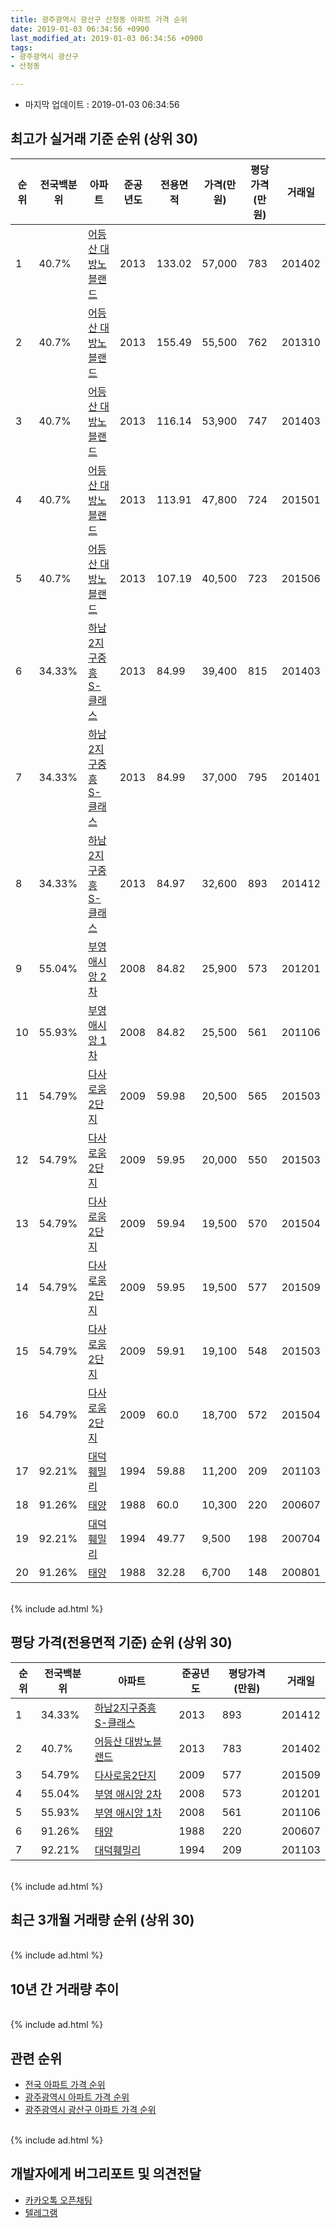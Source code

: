 ```yaml
---
title: 광주광역시 광산구 산정동 아파트 가격 순위
date: 2019-01-03 06:34:56 +0900
last_modified_at: 2019-01-03 06:34:56 +0900
tags:
- 광주광역시 광산구
- 산정동

---
```


* 마지막 업데이트 : 2019-01-03 06:34:56

## 최고가 실거래 기준 순위 (상위 30)


|순위|전국백분위|아파트|준공년도|전용면적|가격(만원)|평당가격(만원)|거래일|
|---|---|---|---|---|---|---|---|
|1|40.7%|[어등산 대방노블랜드](https://search.naver.com/search.naver?query=%EA%B4%91%EC%A3%BC%EA%B4%91%EC%97%AD%EC%8B%9C+%EA%B4%91%EC%82%B0%EA%B5%AC+%EC%82%B0%EC%A0%95%EB%8F%99+%EC%96%B4%EB%93%B1%EC%82%B0+%EB%8C%80%EB%B0%A9%EB%85%B8%EB%B8%94%EB%9E%9C%EB%93%9C)|2013|133.02|57,000|783|201402|
|2|40.7%|[어등산 대방노블랜드](https://search.naver.com/search.naver?query=%EA%B4%91%EC%A3%BC%EA%B4%91%EC%97%AD%EC%8B%9C+%EA%B4%91%EC%82%B0%EA%B5%AC+%EC%82%B0%EC%A0%95%EB%8F%99+%EC%96%B4%EB%93%B1%EC%82%B0+%EB%8C%80%EB%B0%A9%EB%85%B8%EB%B8%94%EB%9E%9C%EB%93%9C)|2013|155.49|55,500|762|201310|
|3|40.7%|[어등산 대방노블랜드](https://search.naver.com/search.naver?query=%EA%B4%91%EC%A3%BC%EA%B4%91%EC%97%AD%EC%8B%9C+%EA%B4%91%EC%82%B0%EA%B5%AC+%EC%82%B0%EC%A0%95%EB%8F%99+%EC%96%B4%EB%93%B1%EC%82%B0+%EB%8C%80%EB%B0%A9%EB%85%B8%EB%B8%94%EB%9E%9C%EB%93%9C)|2013|116.14|53,900|747|201403|
|4|40.7%|[어등산 대방노블랜드](https://search.naver.com/search.naver?query=%EA%B4%91%EC%A3%BC%EA%B4%91%EC%97%AD%EC%8B%9C+%EA%B4%91%EC%82%B0%EA%B5%AC+%EC%82%B0%EC%A0%95%EB%8F%99+%EC%96%B4%EB%93%B1%EC%82%B0+%EB%8C%80%EB%B0%A9%EB%85%B8%EB%B8%94%EB%9E%9C%EB%93%9C)|2013|113.91|47,800|724|201501|
|5|40.7%|[어등산 대방노블랜드](https://search.naver.com/search.naver?query=%EA%B4%91%EC%A3%BC%EA%B4%91%EC%97%AD%EC%8B%9C+%EA%B4%91%EC%82%B0%EA%B5%AC+%EC%82%B0%EC%A0%95%EB%8F%99+%EC%96%B4%EB%93%B1%EC%82%B0+%EB%8C%80%EB%B0%A9%EB%85%B8%EB%B8%94%EB%9E%9C%EB%93%9C)|2013|107.19|40,500|723|201506|
|6|34.33%|[하남2지구중흥S-클래스](https://search.naver.com/search.naver?query=%EA%B4%91%EC%A3%BC%EA%B4%91%EC%97%AD%EC%8B%9C+%EA%B4%91%EC%82%B0%EA%B5%AC+%EC%82%B0%EC%A0%95%EB%8F%99+%ED%95%98%EB%82%A82%EC%A7%80%EA%B5%AC%EC%A4%91%ED%9D%A5S-%ED%81%B4%EB%9E%98%EC%8A%A4)|2013|84.99|39,400|815|201403|
|7|34.33%|[하남2지구중흥S-클래스](https://search.naver.com/search.naver?query=%EA%B4%91%EC%A3%BC%EA%B4%91%EC%97%AD%EC%8B%9C+%EA%B4%91%EC%82%B0%EA%B5%AC+%EC%82%B0%EC%A0%95%EB%8F%99+%ED%95%98%EB%82%A82%EC%A7%80%EA%B5%AC%EC%A4%91%ED%9D%A5S-%ED%81%B4%EB%9E%98%EC%8A%A4)|2013|84.99|37,000|795|201401|
|8|34.33%|[하남2지구중흥S-클래스](https://search.naver.com/search.naver?query=%EA%B4%91%EC%A3%BC%EA%B4%91%EC%97%AD%EC%8B%9C+%EA%B4%91%EC%82%B0%EA%B5%AC+%EC%82%B0%EC%A0%95%EB%8F%99+%ED%95%98%EB%82%A82%EC%A7%80%EA%B5%AC%EC%A4%91%ED%9D%A5S-%ED%81%B4%EB%9E%98%EC%8A%A4)|2013|84.97|32,600|893|201412|
|9|55.04%|[부영 애시앙 2차](https://search.naver.com/search.naver?query=%EA%B4%91%EC%A3%BC%EA%B4%91%EC%97%AD%EC%8B%9C+%EA%B4%91%EC%82%B0%EA%B5%AC+%EC%82%B0%EC%A0%95%EB%8F%99+%EB%B6%80%EC%98%81+%EC%95%A0%EC%8B%9C%EC%95%99+2%EC%B0%A8)|2008|84.82|25,900|573|201201|
|10|55.93%|[부영 애시앙 1차](https://search.naver.com/search.naver?query=%EA%B4%91%EC%A3%BC%EA%B4%91%EC%97%AD%EC%8B%9C+%EA%B4%91%EC%82%B0%EA%B5%AC+%EC%82%B0%EC%A0%95%EB%8F%99+%EB%B6%80%EC%98%81+%EC%95%A0%EC%8B%9C%EC%95%99+1%EC%B0%A8)|2008|84.82|25,500|561|201106|
|11|54.79%|[다사로움2단지](https://search.naver.com/search.naver?query=%EA%B4%91%EC%A3%BC%EA%B4%91%EC%97%AD%EC%8B%9C+%EA%B4%91%EC%82%B0%EA%B5%AC+%EC%82%B0%EC%A0%95%EB%8F%99+%EB%8B%A4%EC%82%AC%EB%A1%9C%EC%9B%802%EB%8B%A8%EC%A7%80)|2009|59.98|20,500|565|201503|
|12|54.79%|[다사로움2단지](https://search.naver.com/search.naver?query=%EA%B4%91%EC%A3%BC%EA%B4%91%EC%97%AD%EC%8B%9C+%EA%B4%91%EC%82%B0%EA%B5%AC+%EC%82%B0%EC%A0%95%EB%8F%99+%EB%8B%A4%EC%82%AC%EB%A1%9C%EC%9B%802%EB%8B%A8%EC%A7%80)|2009|59.95|20,000|550|201503|
|13|54.79%|[다사로움2단지](https://search.naver.com/search.naver?query=%EA%B4%91%EC%A3%BC%EA%B4%91%EC%97%AD%EC%8B%9C+%EA%B4%91%EC%82%B0%EA%B5%AC+%EC%82%B0%EC%A0%95%EB%8F%99+%EB%8B%A4%EC%82%AC%EB%A1%9C%EC%9B%802%EB%8B%A8%EC%A7%80)|2009|59.94|19,500|570|201504|
|14|54.79%|[다사로움2단지](https://search.naver.com/search.naver?query=%EA%B4%91%EC%A3%BC%EA%B4%91%EC%97%AD%EC%8B%9C+%EA%B4%91%EC%82%B0%EA%B5%AC+%EC%82%B0%EC%A0%95%EB%8F%99+%EB%8B%A4%EC%82%AC%EB%A1%9C%EC%9B%802%EB%8B%A8%EC%A7%80)|2009|59.95|19,500|577|201509|
|15|54.79%|[다사로움2단지](https://search.naver.com/search.naver?query=%EA%B4%91%EC%A3%BC%EA%B4%91%EC%97%AD%EC%8B%9C+%EA%B4%91%EC%82%B0%EA%B5%AC+%EC%82%B0%EC%A0%95%EB%8F%99+%EB%8B%A4%EC%82%AC%EB%A1%9C%EC%9B%802%EB%8B%A8%EC%A7%80)|2009|59.91|19,100|548|201503|
|16|54.79%|[다사로움2단지](https://search.naver.com/search.naver?query=%EA%B4%91%EC%A3%BC%EA%B4%91%EC%97%AD%EC%8B%9C+%EA%B4%91%EC%82%B0%EA%B5%AC+%EC%82%B0%EC%A0%95%EB%8F%99+%EB%8B%A4%EC%82%AC%EB%A1%9C%EC%9B%802%EB%8B%A8%EC%A7%80)|2009|60.0|18,700|572|201504|
|17|92.21%|[대덕훼밀리](https://search.naver.com/search.naver?query=%EA%B4%91%EC%A3%BC%EA%B4%91%EC%97%AD%EC%8B%9C+%EA%B4%91%EC%82%B0%EA%B5%AC+%EC%82%B0%EC%A0%95%EB%8F%99+%EB%8C%80%EB%8D%95%ED%9B%BC%EB%B0%80%EB%A6%AC)|1994|59.88|11,200|209|201103|
|18|91.26%|[태양](https://search.naver.com/search.naver?query=%EA%B4%91%EC%A3%BC%EA%B4%91%EC%97%AD%EC%8B%9C+%EA%B4%91%EC%82%B0%EA%B5%AC+%EC%82%B0%EC%A0%95%EB%8F%99+%ED%83%9C%EC%96%91)|1988|60.0|10,300|220|200607|
|19|92.21%|[대덕훼밀리](https://search.naver.com/search.naver?query=%EA%B4%91%EC%A3%BC%EA%B4%91%EC%97%AD%EC%8B%9C+%EA%B4%91%EC%82%B0%EA%B5%AC+%EC%82%B0%EC%A0%95%EB%8F%99+%EB%8C%80%EB%8D%95%ED%9B%BC%EB%B0%80%EB%A6%AC)|1994|49.77|9,500|198|200704|
|20|91.26%|[태양](https://search.naver.com/search.naver?query=%EA%B4%91%EC%A3%BC%EA%B4%91%EC%97%AD%EC%8B%9C+%EA%B4%91%EC%82%B0%EA%B5%AC+%EC%82%B0%EC%A0%95%EB%8F%99+%ED%83%9C%EC%96%91)|1988|32.28|6,700|148|200801|


<br>
{% include ad.html %}
<br>

## 평당 가격(전용면적 기준) 순위 (상위 30)


|순위|전국백분위|아파트|준공년도|평당가격(만원)|거래일|
|---|---|---|---|---|---|
|1|34.33%|[하남2지구중흥S-클래스](https://search.naver.com/search.naver?query=%EA%B4%91%EC%A3%BC%EA%B4%91%EC%97%AD%EC%8B%9C+%EA%B4%91%EC%82%B0%EA%B5%AC+%EC%82%B0%EC%A0%95%EB%8F%99+%ED%95%98%EB%82%A82%EC%A7%80%EA%B5%AC%EC%A4%91%ED%9D%A5S-%ED%81%B4%EB%9E%98%EC%8A%A4)|2013|893|201412|
|2|40.7%|[어등산 대방노블랜드](https://search.naver.com/search.naver?query=%EA%B4%91%EC%A3%BC%EA%B4%91%EC%97%AD%EC%8B%9C+%EA%B4%91%EC%82%B0%EA%B5%AC+%EC%82%B0%EC%A0%95%EB%8F%99+%EC%96%B4%EB%93%B1%EC%82%B0+%EB%8C%80%EB%B0%A9%EB%85%B8%EB%B8%94%EB%9E%9C%EB%93%9C)|2013|783|201402|
|3|54.79%|[다사로움2단지](https://search.naver.com/search.naver?query=%EA%B4%91%EC%A3%BC%EA%B4%91%EC%97%AD%EC%8B%9C+%EA%B4%91%EC%82%B0%EA%B5%AC+%EC%82%B0%EC%A0%95%EB%8F%99+%EB%8B%A4%EC%82%AC%EB%A1%9C%EC%9B%802%EB%8B%A8%EC%A7%80)|2009|577|201509|
|4|55.04%|[부영 애시앙 2차](https://search.naver.com/search.naver?query=%EA%B4%91%EC%A3%BC%EA%B4%91%EC%97%AD%EC%8B%9C+%EA%B4%91%EC%82%B0%EA%B5%AC+%EC%82%B0%EC%A0%95%EB%8F%99+%EB%B6%80%EC%98%81+%EC%95%A0%EC%8B%9C%EC%95%99+2%EC%B0%A8)|2008|573|201201|
|5|55.93%|[부영 애시앙 1차](https://search.naver.com/search.naver?query=%EA%B4%91%EC%A3%BC%EA%B4%91%EC%97%AD%EC%8B%9C+%EA%B4%91%EC%82%B0%EA%B5%AC+%EC%82%B0%EC%A0%95%EB%8F%99+%EB%B6%80%EC%98%81+%EC%95%A0%EC%8B%9C%EC%95%99+1%EC%B0%A8)|2008|561|201106|
|6|91.26%|[태양](https://search.naver.com/search.naver?query=%EA%B4%91%EC%A3%BC%EA%B4%91%EC%97%AD%EC%8B%9C+%EA%B4%91%EC%82%B0%EA%B5%AC+%EC%82%B0%EC%A0%95%EB%8F%99+%ED%83%9C%EC%96%91)|1988|220|200607|
|7|92.21%|[대덕훼밀리](https://search.naver.com/search.naver?query=%EA%B4%91%EC%A3%BC%EA%B4%91%EC%97%AD%EC%8B%9C+%EA%B4%91%EC%82%B0%EA%B5%AC+%EC%82%B0%EC%A0%95%EB%8F%99+%EB%8C%80%EB%8D%95%ED%9B%BC%EB%B0%80%EB%A6%AC)|1994|209|201103|


<br>
{% include ad.html %}
<br>

## 최근 3개월 거래량 순위 (상위 30)


<div style="width:100%;">
    <canvas id="deal_count_ranking" height="250"></canvas>
</div>


<script>
new Chart(document.getElementById("deal_count_ranking"), {
    type: 'horizontalBar',
    data: {
        labels: ['부영 애시앙 2차', '다사로움2단지', '부영 애시앙 1차', '태양', '하남2지구중흥S-클래스', '대덕훼밀리', '어등산 대방노블랜드'],
        datasets: [{
            label: '실거래 수',
            data: [7, 5, 4, 3, 2, 1, 1],
            borderColor: "rgba(255, 0, 128, 1)",
            backgroundColor: "rgba(255, 0, 128, 0.5)",
            fill: false,
        }]
    },
    options: {
        responsive: true,
        title: {
            display: true,
            text: '최근 3개월 거래량 순위'
        },
        tooltips: {
            mode: 'index',
            intersect: false,
            callbacks: {
                title: function(tooltipItems, data) {
                    return "실거래 수:";
                },
                label: function(tooltipItem, data) {
                    return data.labels[tooltipItem.index] + ": " + tooltipItem.xLabel;
                }
            }
        },
        hover: {
            mode: 'nearest',
            intersect: true
        },
        scales: {
            xAxes: [{
                display: true,
                scaleLabel: {
                    display: true,
                    labelString: '실거래 수'
                },
                ticks: {
                    suggestedMin: 0,
                }
            }],
            yAxes: [{
                display: true,
                ticks: {
                    autoSkip: false,
                    callback: function(value, index, values) {
                        if (value.length > 15)
                            return value.substr(0, 13) + "...";
                        else
                            return value;
                    }
                },
                scaleLabel: {
                    display: false,
                }
            }]
        }
    }
});

</script>


<br>
{% include ad.html %}
<br>

## 10년 간 거래량 추이


<div style="width:100%;">
    <canvas id="deal_progress" height="250"></canvas>
</div>

<script>
new Chart(document.getElementById("deal_progress"), {
    type: 'line',
    data: {
        labels: ['200901','200902','200903','200904','200905','200906','200907','200908','200909','200910','200911','200912','201001','201002','201003','201004','201005','201006','201007','201008','201009','201010','201011','201012','201101','201102','201103','201104','201105','201106','201107','201108','201109','201110','201111','201112','201201','201202','201203','201204','201205','201206','201207','201208','201209','201210','201211','201212','201301','201302','201303','201304','201305','201306','201307','201308','201309','201310','201311','201312','201401','201402','201403','201404','201405','201406','201407','201408','201409','201410','201411','201412','201501','201502','201503','201504','201505','201506','201507','201508','201509','201510','201511','201512','201601','201602','201603','201604','201605','201606','201607','201608','201609','201610','201611','201612','201701','201702','201703','201704','201705','201706','201707','201708','201709','201710','201711','201712','201801','201802','201803','201804','201805','201806','201807','201808','201809','201810','201811','201812','201901'],
        datasets: [{
            label: '실거래 수',
            pointRadius: 1,
            data: [6, 2, 1, 6, 7, 3, 3, 8, 1, 7, 1, 5, 6, 5, 9, 10, 6, 3, 6, 5, 4, 4, 6, 17, 20, 41, 49, 51, 31, 42, 31, 31, 27, 34, 33, 45, 16, 26, 24, 32, 18, 26, 19, 17, 16, 19, 24, 12, 4, 9, 14, 18, 19, 12, 12, 14, 21, 23, 27, 27, 19, 27, 29, 20, 19, 24, 18, 17, 29, 28, 23, 17, 22, 17, 35, 50, 35, 32, 34, 34, 37, 30, 34, 24, 13, 20, 23, 22, 22, 21, 36, 43, 24, 37, 37, 30, 29, 26, 35, 37, 33, 46, 27, 33, 38, 27, 32, 22, 31, 25, 35, 26, 25, 31, 27, 43, 43, 38, 17, 6, 0],
            borderColor: "rgba(255, 201, 14, 1)",
            backgroundColor: "rgba(255, 201, 14, 0.5)",
            fill: true,
        }]
    },
    options: {
        responsive: true,
        title: {
            display: true,
            text: '10년간 거래량 추이'
        },
        tooltips: {
            mode: 'index',
            intersect: false,
        },
        hover: {
            mode: 'nearest',
            intersect: true
        },
        scales: {
            xAxes: [{
                display: true,
                scaleLabel: {
                    display: true,
                    labelString: '년/월'
                }
            }],
            yAxes: [{
                display: true,
                ticks: {
                    suggestedMin: 0,
                },
                scaleLabel: {
                    display: true,
                    labelString: '실거래 수'
                }
            }]
        }
    }
});

</script>


<br>
{% include ad.html %}
<br>

## 관련 순위

- [전국 아파트 가격 순위](https://inasie.github.io/apt-ranking/전국)
- [광주광역시 아파트 가격 순위](https://inasie.github.io/apt-ranking/광주광역시)
- [광주광역시 광산구 아파트 가격 순위](https://inasie.github.io/apt-ranking/광주광역시-광산구)


<br>
{% include ad.html %}
<br>

## 개발자에게 버그리포트 및 의견전달

- [카카오톡 오픈채팅](https://open.kakao.com/o/gLJUAP4)
- [텔레그램](https://t.me/inasie)

